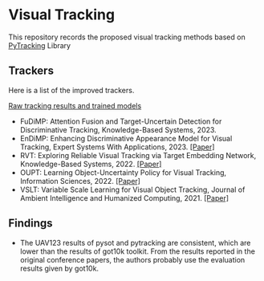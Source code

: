 # Visual Tracking
This repository records the proposed visual tracking methods based on [PyTracking](https://github.com/visionml/pytracking) Library
## Trackers
Here is a list of the improved trackers.

[Raw tracking results and trained models](https://drive.google.com/drive/folders/182NbsBrVR9PICR9aSkb2IhUDvrlSsTDT?usp=sharing)
* FuDiMP: Attention Fusion and Target-Uncertain Detection for Discriminative Tracking, Knowledge-Based Systems, 2023. 
* EnDiMP: Enhancing Discriminative Appearance Model for Visual Tracking, Expert Systems With Applications, 2023. [[Paper]](https://doi.org/10.1016/j.eswa.2023.119670)
* RVT: Exploring Reliable Visual Tracking via Target Embedding Network, Knowledge-Based Systems, 2022. [[Paper]](https://doi.org/10.1016/j.knosys.2022.108584)  
* OUPT: Learning Object-Uncertainty Policy for Visual Tracking, Information Sciences, 2022. [[Paper]](https://doi.org/10.1016/j.ins.2021.09.002)
* VSLT: Variable Scale Learning for Visual Object Tracking, Journal of Ambient Intelligence and Humanized Computing, 2021. [[Paper]](https://doi.org/10.1007/s12652-021-03469-2)  

## Findings
* The UAV123 results of pysot and pytracking are consistent, which are lower than the results of got10k toolkit. 
  From the results reported in the original conference papers, the authors probably use the evaluation results given by got10k.


